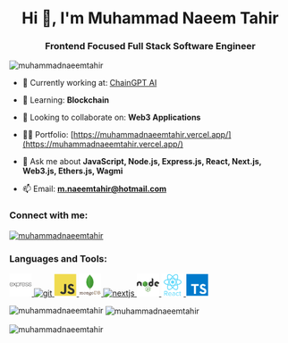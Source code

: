 <h1 align="center">Hi 👋, I'm Muhammad Naeem Tahir</h1>
<h3 align="center">Frontend Focused Full Stack Software Engineer</h3>

<p align="left"> <img src="https://komarev.com/ghpvc/?username=muhammadnaeemtahir&label=Profile%20views&color=0e75b6&style=flat" alt="muhammadnaeemtahir" /> </p>

- 🔭 Currently working at: [ChainGPT AI](https://www.chaingpt.org/)

- 🌱 Learning: **Blockchain**

- 👯 Looking to collaborate on: **Web3 Applications**

- 👨‍💻 Portfolio: [https://muhammadnaeemtahir.vercel.app/](https://muhammadnaeemtahir.vercel.app/)

- 💬 Ask me about **JavaScript, Node.js, Express.js, React, Next.js, Web3.js, Ethers.js, Wagmi**

- 📫 Email: **m.naeemtahir@hotmail.com**

<h3 align="left">Connect with me:</h3>
<p align="left">
<a href="https://linkedin.com/in/muhammadnaeemtahir" target="blank"><img align="center" src="https://raw.githubusercontent.com/rahuldkjain/github-profile-readme-generator/master/src/images/icons/Social/linked-in-alt.svg" alt="muhammadnaeemtahir" height="30" width="40" /></a>
</p>

<h3 align="left">Languages and Tools:</h3>
<p align="left"> <a href="https://expressjs.com" target="_blank" rel="noreferrer"> <img src="https://raw.githubusercontent.com/devicons/devicon/master/icons/express/express-original-wordmark.svg" alt="express" width="40" height="40"/> </a> <a href="https://git-scm.com/" target="_blank" rel="noreferrer"> <img src="https://www.vectorlogo.zone/logos/git-scm/git-scm-icon.svg" alt="git" width="40" height="40"/> </a> <a href="https://developer.mozilla.org/en-US/docs/Web/JavaScript" target="_blank" rel="noreferrer"> <img src="https://raw.githubusercontent.com/devicons/devicon/master/icons/javascript/javascript-original.svg" alt="javascript" width="40" height="40"/> </a> <a href="https://www.mongodb.com/" target="_blank" rel="noreferrer"> <img src="https://raw.githubusercontent.com/devicons/devicon/master/icons/mongodb/mongodb-original-wordmark.svg" alt="mongodb" width="40" height="40"/> </a> <a href="https://nextjs.org/" target="_blank" rel="noreferrer"> <img src="https://cdn.worldvectorlogo.com/logos/nextjs-2.svg" alt="nextjs" width="40" height="40"/> </a> <a href="https://nodejs.org" target="_blank" rel="noreferrer"> <img src="https://raw.githubusercontent.com/devicons/devicon/master/icons/nodejs/nodejs-original-wordmark.svg" alt="nodejs" width="40" height="40"/> </a> <a href="https://reactjs.org/" target="_blank" rel="noreferrer"> <img src="https://raw.githubusercontent.com/devicons/devicon/master/icons/react/react-original-wordmark.svg" alt="react" width="40" height="40"/> </a> <a href="https://www.typescriptlang.org/" target="_blank" rel="noreferrer"> <img src="https://raw.githubusercontent.com/devicons/devicon/master/icons/typescript/typescript-original.svg" alt="typescript" width="40" height="40"/> </a> </p>

<p><img align="left" src="https://github-readme-stats.vercel.app/api/top-langs?username=muhammadnaeemtahir&show_icons=true&locale=en&layout=compact" alt="muhammadnaeemtahir" /></p>

<p>&nbsp;<img align="center" src="https://github-readme-stats.vercel.app/api?username=muhammadnaeemtahir&show_icons=true&locale=en" alt="muhammadnaeemtahir" /></p>

<p><img align="center" src="https://github-readme-streak-stats.herokuapp.com/?user=muhammadnaeemtahir&" alt="muhammadnaeemtahir" /></p>
